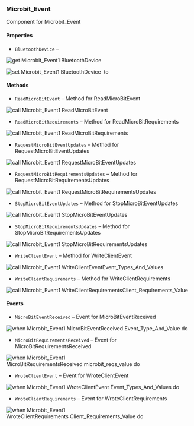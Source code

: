 ### Microbit_Event

Component for Microbit_Event

#### Properties

+ <a name="BluetoothDevice"></a>`BluetoothDevice` – 


![get Microbit_Event1 BluetoothDevice ](blocks/Microbit_Event.BluetoothDevice_getter.svg)


![set Microbit_Event1 BluetoothDevice  to](blocks/Microbit_Event.BluetoothDevice_setter.svg)

#### Methods

+ <a name="ReadMicroBitEvent"></a>`ReadMicroBitEvent` – Method for ReadMicroBitEvent

![call Microbit_Event1 ReadMicroBitEvent](blocks/Microbit_Event.ReadMicroBitEvent.svg)

+ <a name="ReadMicroBitRequirements"></a>`ReadMicroBitRequirements` – Method for ReadMicroBitRequirements

![call Microbit_Event1 ReadMicroBitRequirements](blocks/Microbit_Event.ReadMicroBitRequirements.svg)

+ <a name="RequestMicroBitEventUpdates"></a>`RequestMicroBitEventUpdates` – Method for RequestMicroBitEventUpdates

![call Microbit_Event1 RequestMicroBitEventUpdates](blocks/Microbit_Event.RequestMicroBitEventUpdates.svg)

+ <a name="RequestMicroBitRequirementsUpdates"></a>`RequestMicroBitRequirementsUpdates` – Method for RequestMicroBitRequirementsUpdates

![call Microbit_Event1 RequestMicroBitRequirementsUpdates](blocks/Microbit_Event.RequestMicroBitRequirementsUpdates.svg)

+ <a name="StopMicroBitEventUpdates"></a>`StopMicroBitEventUpdates` – Method for StopMicroBitEventUpdates

![call Microbit_Event1 StopMicroBitEventUpdates](blocks/Microbit_Event.StopMicroBitEventUpdates.svg)

+ <a name="StopMicroBitRequirementsUpdates"></a>`StopMicroBitRequirementsUpdates` – Method for StopMicroBitRequirementsUpdates

![call Microbit_Event1 StopMicroBitRequirementsUpdates](blocks/Microbit_Event.StopMicroBitRequirementsUpdates.svg)

+ <a name="WriteClientEvent"></a>`WriteClientEvent` – Method for WriteClientEvent

![call Microbit_Event1 WriteClientEventEvent_Types_And_Values](blocks/Microbit_Event.WriteClientEvent.svg)

+ <a name="WriteClientRequirements"></a>`WriteClientRequirements` – Method for WriteClientRequirements

![call Microbit_Event1 WriteClientRequirementsClient_Requirements_Value](blocks/Microbit_Event.WriteClientRequirements.svg)

#### Events

+ <a name="MicroBitEventReceived"></a>`MicroBitEventReceived` – Event for MicroBitEventReceived

![when Microbit_Event1 MicroBitEventReceived Event_Type_And_Value do](blocks/Microbit_Event.MicroBitEventReceived.svg)

+ <a name="MicroBitRequirementsReceived"></a>`MicroBitRequirementsReceived` – Event for MicroBitRequirementsReceived

![when Microbit_Event1 MicroBitRequirementsReceived microbit_reqs_value do](blocks/Microbit_Event.MicroBitRequirementsReceived.svg)

+ <a name="WroteClientEvent"></a>`WroteClientEvent` – Event for WroteClientEvent

![when Microbit_Event1 WroteClientEvent Event_Types_And_Values do](blocks/Microbit_Event.WroteClientEvent.svg)

+ <a name="WroteClientRequirements"></a>`WroteClientRequirements` – Event for WroteClientRequirements

![when Microbit_Event1 WroteClientRequirements Client_Requirements_Value do](blocks/Microbit_Event.WroteClientRequirements.svg)


